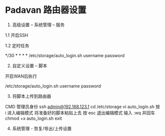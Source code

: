 # Padavan 路由器设置

1.	高级设置 – 系统管理 – 服务

1.1 开启SSH

1.2 定时任务

*/30 * * * * /etc/storage/auto_login.sh username password

2.	自定义设置 – 脚本

开启WAN后执行

/etc/storage/auto_login.sh username password

3.	将脚本上传到路由器

CMD 管理员身份
ssh admin@192.168.123.1
cd /etc/storage
vi auto_login.sh
按 i 进入编辑模式
将准备好的脚本粘贴上去
按 esc 退出编辑模式
输入 :wq 并回车
chmod +x auto_login.sh
exit

4.	系统管理 - 恢复/导出/上传设置

